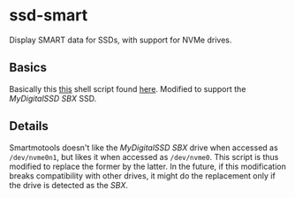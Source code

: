 # ssd-smart
Display SMART data for SSDs, with support for NVMe drives.

## Basics
Basically this [this](https://www.dropbox.com/s/gf3ceksqjyodzuv/ssd-endurance.sh?raw=1) shell script found [here](https://forums.linuxmint.com/viewtopic.php?f=49&t=238686). Modified to support the *MyDigitalSSD SBX* SSD.

## Details

Smartmotools doesn't like the *MyDigitalSSD SBX* drive when accessed as `/dev/nvme0n1`, but likes it when accessed as `/dev/nvme0`. This script is thus modified to replace the former by the latter. In the future, if this modification breaks compatibility with other drives, it might do the replacement only if the drive is detected as the *SBX*.
